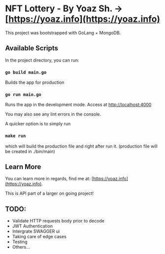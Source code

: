 # NFT Lottery - By Yoaz Sh. -> [https://yoaz.info](https://yoaz.info)

This project was bootstrapped with GoLang + MongoDB.

## Available Scripts

In the project directory, you can run:

### `go build main.go`

Builds the app for production

### `go run main.go`

Runs the app in the development mode. Access at [http://localhost:4000](http://localhost:4000)

You may also see any lint errors in the console.

A quicker option is to simply run

### `make run`

which will build the production file and right after run it.
(production file will be created in ./bin/main)

## Learn More

You can learn more in regards, find me at: [https://yoaz.info](https://yoaz.info).

This is API part of a larger on going project!

## TODO:

- Validate HTTP requests body prior to decode
- JWT Authentication
- Intergrate SWAGGER ui
- Taking care of edge cases
- Testing
- Others...
